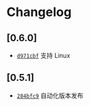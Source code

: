 # Changelog

## \[0.6.0]

- [`d971cbf`](https://github.com/QPlugged/QPlugged/commit/d971cbf680dac1dd13dfc14687e73fb6d8eaa656) 支持 Linux

## \[0.5.1]

- [`284bfc9`](https://github.com/QPlugged/QPlugged/commit/284bfc9ae6654c990d18a88ac2fa638d018014db) 自动化版本发布
